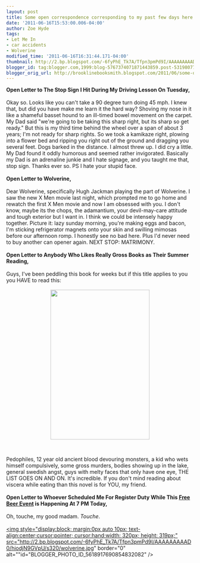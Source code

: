 ```yaml
---
layout: post
title: Some open correspondence corresponding to my past few days here on Planet Earth.
date: '2011-06-16T15:53:00.006-04:00'
author: Zoe Hyde
tags:
- Let Me In
- car accidents
- Wolverine
modified_time: '2011-06-16T16:31:44.171-04:00'
thumbnail: http://2.bp.blogspot.com/-6fyPhE_Tk7A/Tfpn3pmPd9I/AAAAAAAAAD0/hiodjN9GVpU/s72-c/wolverine.jpg
blogger_id: tag:blogger.com,1999:blog-5767374071871443859.post-5319807772761077973
blogger_orig_url: http://brooklinebooksmith.blogspot.com/2011/06/some-open-correspondence-corresponding.html
---
```


<b>Open Letter to The Stop Sign I Hit During My Driving Lesson On Tuesday,</b><br /><br />Okay so. Looks like you can't take a 90 degree turn doing 45 mph. I knew that, but did you have make me learn it the hard way? Shoving my nose in it like a shameful basset hound to an ill-timed bowel movement on the carpet. My Dad said "we're going to be taking this sharp right, but its sharp so get ready." But this is my third time behind the wheel over a span of about 3 years; I'm not ready for sharp rights. So we took a kamikaze right, plowing into a flower bed and ripping you right out of the ground and dragging you several feet. Dogs barked in the distance. I almost threw up. I did cry a little. My Dad found it oddly humorous and seemed rather invigorated. Basically my Dad is an adrenaline junkie and I hate signage, and you taught me that, stop sign. Thanks ever so. PS I hate your stupid face.<br /><br /><b>Open Letter to Wolverine,</b><br /><br />Dear Wolverine, specifically Hugh Jackman playing the part of Wolverine. I saw the new X Men movie last night, which prompted me to go home and rewatch the first X Men movie and now I am obsessed with you. I don't know, maybe its the chops, the adamantium, your devil-may-care attitude and tough exterior but I want in. I think we could be intensely happy together. Picture it: lazy sunday morning, you're making eggs and bacon, I'm sticking refrigerator magnets onto your skin and swilling mimosas before our afternoon romp. I honestly see no bad here. Plus I'd never need to buy another can opener again. NEXT STOP: MATRIMONY.<br /><br /><b>Open Letter to Anybody Who Likes Really Gross Books as Their Summer Reading,</b><br /><br />Guys, I've been peddling this book for weeks but if this title applies to you you HAVE to read this:<br /><br /><a href="http://www.hammerfilms.com/uploads/cache/00000/00000514/00000514-266x401.jpeg?v=1"><img style="display:block; margin:0px auto 10px; text-align:center;cursor:pointer; cursor:hand;width: 266px; height: 401px;" src="http://www.hammerfilms.com/uploads/cache/00000/00000514/00000514-266x401.jpeg?v=1" border="0" alt="" /></a><br /><br />Pedophiles, 12 year old ancient blood devouring monsters, a kid who wets himself compulsively, some gross murders, bodies showing up in the lake, general swedish angst, guys with melty faces that only have one eye, THE LIST GOES ON AND ON. It's incredible. If you don't mind reading about viscera while eating than this novel is for YOU, my friend.<br /><br /><b>Open Letter to Whoever Scheduled Me For Register Duty While This <a href="http://www.brooklinebooksmith-shop.com/free-beer-tour">Free Beer Event</a> is Happening At 7 PM Today, </b><br /><br />Oh, touche, my good madam. <i>Touche</i>.<br /><br /><a href="http://2.bp.blogspot.com/-6fyPhE_Tk7A/Tfpn3pmPd9I/AAAAAAAAAD0/hiodjN9GVpU/s1600/wolverine.jpg"><img style="display:block; margin:0px auto 10px; text-align:center;cursor:pointer; cursor:hand;width: 320px; height: 319px;" src="http://2.bp.blogspot.com/-6fyPhE_Tk7A/Tfpn3pmPd9I/AAAAAAAAAD0/hiodjN9GVpU/s320/wolverine.jpg" border="0" alt=""id="BLOGGER_PHOTO_ID_5618917690854832082" /></a>